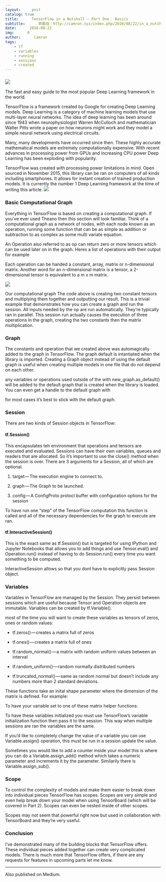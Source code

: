 ```yaml
---
layout:     post
catalog: true
title:      TensorFlow in a Nutshell — Part One： Basics
subtitle:      转载自：http://camron.xyz/index.php/2016/08/22/in_a_nutshell_part_one/
date:      2016-08-22
img:      0
author:      Camron
tags:
    - tf
    - variables
    - running
    - sessions
    - created
---
```


### ![](http://104.131.61.211/wp-content/uploads/2016/08/tensorflow_nutshell-1-300x188.png)
The fast and easy guide to the most popular Deep Learning framework in the world.










TensorFlow is a framework created by Google for creating Deep Learning models. Deep Learning is a category of machine learning models that use multi-layer neural networks. The idea of deep learning has been around since 1943 when neurophysiologist Warren McCulloch and mathematician Walter Pitts wrote a paper on how neurons might work and they model a simple neural network using electrical circuits.

Many, many developments have occurred since then. These highly accurate mathematical models are extremely computationally expensive. With recent advances in processing power from GPUs and increasing CPU power Deep Learning has been exploding with popularity.

TensorFlow was created with processing power limitations in mind. Open sourced in November 2015, this library can be ran on computers of all kinds including smartphones. It allows for instant creation of trained production models. It is currently the number 1 Deep Learning framework at the time of writing this article.
![](https://d262ilb51hltx0.cloudfront.net/max/1600/1*PMimtWrXXOIYvIw7nUrp5w.jpeg)


### Basic Computational Graph

Everything in TensorFlow is based on creating a computational graph. If you’ve ever used Theano then this section will look familiar. Think of a computational graph as a network of nodes, with each node known as an operation, running some function that can be as simple as addition or subtraction to as complex as some multi variate equation.

An Operation also referred to as op can return zero or more tensors which can be used later on in the graph. Heres a list of operations with their output for example



Each operation can be handed a constant, array, matrix or n-dimensional matrix. Another word for an n-dimensional matrix is a tensor, a 2-dimensional tensor is equivalent to a m x m matrix.

![](https://d262ilb51hltx0.cloudfront.net/max/1600/1*mvhm5_r6LY-eHsin21RJTg.png)

Our computational graph
The code above is creating two constant tensors and multiplying them together and outputting our result. This is a trivial example that demonstrates how you can create a graph and run the session. All inputs needed by the op are run automatically. They’re typically ran in parallel. This session run actually causes the execution of three operations in the graph, creating the two constants then the matrix multiplication.

### Graph

The constants and operation that we created above was automagically added to the graph in TensorFlow. The graph default is intantiated when the library is imported. Creating a Graph object instead of using the default graph is useful when creating multiple models in one file that do not depend on each other.

any variables or operations used outside of the with new_graph.as_default() will be added to the default graph that is created when the library is loaded. You can even get a handle to the default graph with

for most cases it’s best to stick with the default graph.

### Session

There are two kinds of Session objects in TensorFlow:

#### tf.Session()

This encapsulates teh environment that operations and tensors are executed and evaluated. Sessions can have their own variables, queues and readers that are allocated. So it’s important to use the close() method when the session is over. There are 3 arguments for a Session, all of which are optional.

1. target — The execution engine to connect to.

1. graph — The Graph to be launched.

1. config — A ConfigProto protocl buffer with configuration options for the session


To have run one “step” of the TensorFlow computation this function is called and all of the necessary dependencies for the graph to execute are ran.

#### tf.InteractiveSession()

This is the exact same as tf.Session() but is targeted for using IPython and Jupyter Notebooks that allows you to add things and use Tensor.eval() and Operation.run() instead of having to do Session.run() every time you want something to be computed.

InteractiveSession allows so that you dont have to explicitly pass Session object.

### Variables

Variables in TensorFlow are managed by the Session. They persist between sessions which are useful because Tensor and Operation objects are immutable. Variables can be created by tf.Variable().

most of the time you will want to create these variables as tensors of zeros, ones or random values:

- tf.zeros() — creates a matrix full of zeros

- tf.ones() — creates a matrix full of ones

- tf.random_normal() — a matrix with random uniform values between an interval

- tf.random_uniform() — random normally distributed numbers

- tf.truncated_normal() — same as random normal but doesn’t include any numbers more than 2 standard deviations.


These functions take an inital shape parameter where the dimension of the matrix is defined. For example:

To have your variable set to one of these matrix helper functions:

To have these variables initialized you must use TensorFlow’s variable initialization function then pass it to the session. This way when multiple sessions are ran the variables are the same.

If you’d like to completely change the value of a variable you can use Variable.assign() operation, this must be run in a session update the value.

Sometimes you would like to add a counter inside your model this is where you can do a Variable.assign_add() method which takes a numeric parameter and increments it by the parameter. Similarily there is Variable.assign_sub().

### Scope

To control the complexity of models and make them easier to break down into individual pieces TensorFlow has scopes. Scopes are very simple and even help break down your model when using TensorBoard (which will be covered in Part 2). Scopes can even be nested inside of other scopes.

Scopes may not seem that powerful right now but used in collaboration with TensorBoard and they’re very useful.

### Conclusion

I’ve demonstrated many of the building blocks that TensorFlow offers. These individual pieces added together can create very complicated models. There is much more that TensorFlow offers, if there are any requests for features in upcoming parts let me know.

---



 Also published on Medium. 

